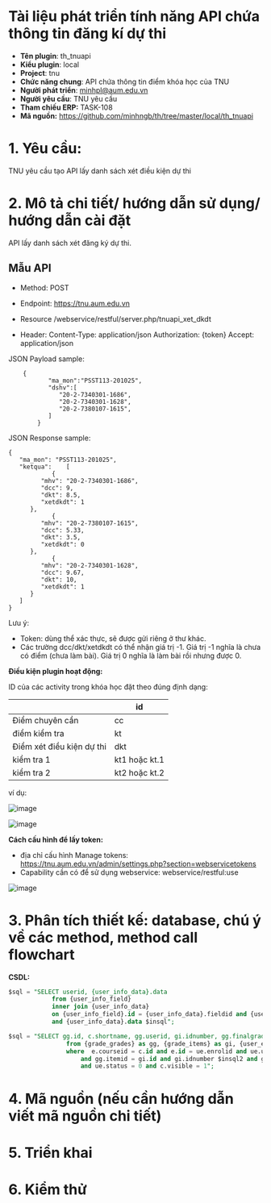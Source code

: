 # **Tài liệu phát triển tính năng API chứa thông tin đăng kí dự thi**
- **Tên plugin**: th_tnuapi
- **Kiểu plugin**: local
- **Project**:  tnu
- **Chức năng chung**: API chứa thông tin điểm khóa học của TNU
- **Người phát triển**: minhpl@aum.edu.vn 
- **Người yêu cầu**: TNU yêu cầu
- **Tham chiếu ERP:** TASK-108
- **Mã nguồn:** https://github.com/minhngb/th/tree/master/local/th_tnuapi
# 1. Yêu cầu:
TNU yêu cầu tạo API lấy danh sách xét điều kiện dự thi
# 2. Mô tả chi tiết/ hướng dẫn sử dụng/ hướng dẫn cài đặt
API lấy danh sách xét đăng ký dự thi. 

## Mẫu API

- Method: POST 
- Endpoint: https://tnu.aum.edu.vn
- Resource /webservice/restful/server.php/tnuapi_xet_dkdt

- Header:
 Content-Type: application/json
  Authorization: {token}
  Accept: application/json

JSON Payload sample:

        {
               "ma_mon":"PSST113-201025",
               "dshv":[
                  "20-2-7340301-1686",
                  "20-2-7340301-1628",
                  "20-2-7380107-1615",
               ]
            }

JSON Response sample:

    {
       "ma_mon": "PSST113-201025",
       "ketqua":    [
                {
             "mhv": "20-2-7340301-1686",
             "dcc": 9,
             "dkt": 8.5,
             "xetdkdt": 1
          },
                {
             "mhv": "20-2-7380107-1615",
             "dcc": 5.33,
             "dkt": 3.5,
             "xetdkdt": 0
          },
                {
             "mhv": "20-2-7340301-1628",
             "dcc": 9.67,
             "dkt": 10,
             "xetdkdt": 1
          }
       ]
    }

Lưu ý:
- Token: dùng thể xác thực, sẽ được gửi riêng ở thư khác.
- Các trường dcc/dkt/xetdkdt có thể nhận giá trị -1. Giá trị -1 nghĩa là chưa có điểm (chưa làm bài). Giá trị 0 nghĩa là làm bài rồi nhưng được 0.

**Điều kiện plugin hoạt động:**

ID của các activity trong khóa học đặt theo đúng định dạng:

|                           | id            |
|---------------------------|---------------|
| Điểm chuyên cần           | cc            |
| điểm kiểm tra             | kt            |
| Điểm xét điều kiện dự thi | dkt           |
| kiểm tra 1                | kt1 hoặc kt.1 |
| kiểm tra 2                | kt2 hoặc kt.2 |

ví dụ:

![image](https://user-images.githubusercontent.com/13426817/207279131-09d176ee-20a4-48ef-88c3-fc9beb3d0741.png)

![image](https://user-images.githubusercontent.com/13426817/207278714-32299e50-f80a-4513-a0ff-5be6db31ab79.png)

**Cách cấu hình để lấy token:**

- địa chỉ cấu hình Manage tokens:
https://tnu.aum.edu.vn/admin/settings.php?section=webservicetokens
- Capability cần có để sử dụng webservice: webservice/restful:use

![image](https://user-images.githubusercontent.com/13426817/207283206-0dce0540-f6ff-49d7-932c-cac5e89872eb.png)


# 3. Phân tích thiết kế: database, chú ý về các method, method call flowchart

**CSDL:**
```sql
$sql = "SELECT userid, {user_info_data}.data
			from {user_info_field}
			inner join {user_info_data}
			on {user_info_field}.id = {user_info_data}.fieldid and {user_info_field}.shortname $insql2
			and {user_info_data}.data $insql";
```
```sql
$sql = "SELECT gg.id, c.shortname, gg.userid, gi.idnumber, gg.finalgrade
				from {grade_grades} as gg, {grade_items} as gi, {user_enrolments} as ue, {enrol} as e, {course} as c
				where  e.courseid = c.id and e.id = ue.enrolid and ue.userid = gg.userid and gg.userid $insql and c.shortname LIKE '%$ma_mon%'
					and gg.itemid = gi.id and gi.idnumber $insql2 and gi.courseid = c.id
				    and ue.status = 0 and c.visible = 1";
```

# 4. Mã nguồn (nếu cần hướng dẫn viết mã nguồn chi tiết)
# 5. Triển khai
# 6. Kiểm thử 
